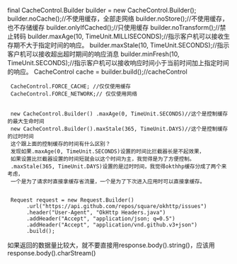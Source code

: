 
final CacheControl.Builder builder = new CacheControl.Builder();
     builder.noCache();//不使用缓存，全部走网络
     builder.noStore();//不使用缓存，也不存储缓存
     builder.onlyIfCached();//只使用缓存
     builder.noTransform();//禁止转码
     builder.maxAge(10, TimeUnit.MILLISECONDS);//指示客户机可以接收生存期不大于指定时间的响应。
     builder.maxStale(10, TimeUnit.SECONDS);//指示客户机可以接收超出超时期间的响应消息
     builder.minFresh(10, TimeUnit.SECONDS);//指示客户机可以接收响应时间小于当前时间加上指定时间的响应。
     CacheControl cache = builder.build();//cacheControl

     CacheControl.FORCE_CACHE; //仅仅使用缓存
     CacheControl.FORCE_NETWORK;// 仅仅使用网络


     new CacheControl.Builder() .maxAge(0, TimeUnit.SECONDS)//这个是控制缓存的最大生命时间
     new CacheControl.Builder().maxStale(365, TimeUnit.DAYS)//这个是控制缓存的过时时间
     这个跟上面的控制缓存的时间有什么区别？
     发现如果.maxAge(0, TimeUnit.SECONDS)设置的时间比拦截器长是不起效果，
     如果设置比拦截器设置的时间短就会以这个时间为主，我觉得是为了方便控制。
     .maxStale(365, TimeUnit.DAYS)设置的是过时时间，我觉得okthhp缓存分成了两个来考虑，
     一个是为了请求时直接拿缓存省流量，一个是为了下次进入应用时可以直接拿缓存。


     Request request = new Request.Builder()
          .url("https://api.github.com/repos/square/okhttp/issues")
          .header("User-Agent", "OkHttp Headers.java")
          .addHeader("Accept", "application/json; q=0.5")
          .addHeader("Accept", "application/vnd.github.v3+json")
          .build();



   如果返回的数据量比较大，就不要直接用response.body().string()，应该用 response.body().charStream()